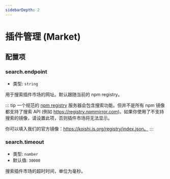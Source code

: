 ```yaml
---
sidebarDepth: 2
---
```


# 插件管理 (Market)

## 配置项

### search.endpoint

- 类型: `string`

用于搜索插件市场的网址。默认跟随当前的 npm registry。

::: tip
一个规范的 [npm registry](https://github.com/npm/registry/blob/master/docs/REGISTRY-API.md) 服务器会包含搜索功能。但并不是所有 npm 镜像都支持了搜索 API (例如 https://registry.npmmirror.com)。如果你使用了不支持搜索的镜像，请设置此项，否则插件市场将无法显示。

你可以填入我们的官方镜像：https://koishi.js.org/registry/index.json。
:::

### search.timeout

- 类型: `number`
- 默认值: `30000`

搜索插件市场的超时时间，单位为毫秒。
